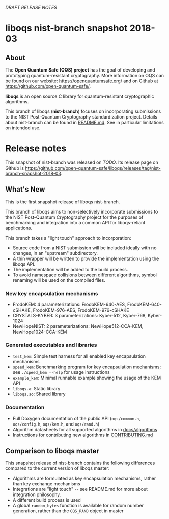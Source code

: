 *DRAFT RELEASE NOTES*

liboqs nist-branch snapshot 2018-03
===================================

About
-----

The **Open Quantum Safe (OQS) project** has the goal of developing and prototyping quantum-resistant cryptography.  More information on OQS can be found on our website: https://openquantumsafe.org/ and on Github at https://github.com/open-quantum-safe/.  

**liboqs** is an open source C library for quantum-resistant cryptographic algorithms.  

This branch of liboqs (**nist-branch**) focuses on incorporating submissions to the NIST Post-Quantum Cryptography standardization project.  Details about nist-branch can be found in [README.md](https://github.com/open-quantum-safe/liboqs/blob/nist-branch/README.md).  See in particular limitations on intended use.

Release notes
=============

This snapshot of nist-branch was released on *TODO*.  Its release page on Github is https://github.com/open-quantum-safe/liboqs/releases/tag/nist-branch-snapshot-2018-03.

What's New
----------

This is the first snapshot release of liboqs nist-branch.

This branch of liboqs aims to non-selectively incorporate submissions to the NIST Post-Quantum Cryptography project for the purposes of benchmarking and integration into a common API for liboqs-reliant applications.

This branch takes a "light touch" approach to incorporation:

- Source code from a NIST submission will be included ideally with no changes, in an "upstream" subdirectory.
- A thin wrapper will be written to provide the implementation using the liboqs API.
- The implementation will be added to the build process.
- To avoid namespace collisions between different algorithms, symbol renaming will be used on the compiled files.

### New key encapsulation mechanisms

- FrodoKEM: 4 parameterizations: FrodoKEM-640-AES, FrodoKEM-640-cSHAKE, FrodoKEM-976-AES, FrodoKEM-976-cSHAKE
- CRYSTALS-KYBER: 3 parameterizations: Kyber-512, Kyber-768, Kyber-1024
- NewHopeNIST: 2 parameterizations: NewHope512-CCA-KEM, NewHope1024-CCA-KEM

### Generated executables and libraries

- `test_kem`: Simple test harness for all enabled key encapsulation mechanisms
- `speed_kem`: Benchmarking program for key encapsulation mechanisms; see `./speed_kem --help` for usage instructions
- `example_kem`: Minimal runnable example showing the usage of the KEM API
- `liboqs.a`: Static library
- `liboqs.so`: Shared library

### Documentation

- Full Doxygen documentation of the public API (`oqs/common.h`, `oqs/config.h`, `oqs/kem.h`, and `oqs/rand.h`)
- Algorithm datasheets for all supported algorithms in [docs/algorithms](https://github.com/open-quantum-safe/liboqs/tree/nist-branch/docs/algorithms)
- Instructions for contributing new algorithms in [CONTRIBUTING.md](https://github.com/open-quantum-safe/liboqs/blob/nist-branch/CONTRIBUTING.md)

Comparison to liboqs master
---------------------------

This snapshot release of nist-branch contains the following differences compared to the current version of liboqs master:

- Algorithms are formulated as key encapsulation mechanisms, rather than key exchange mechanisms
- Integrations are "light touch" -- see README.md for more about integration philosophy.
- A different build process is used
- A global `random_bytes` function is available for random number generation, rather than the `OQS_RAND` object in master
